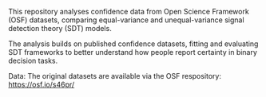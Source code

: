 This repository analyses confidence data from Open Science Framework (OSF) datasets, comparing equal-variance and unequal-variance signal detection theory (SDT) models. 

The analysis builds on published confidence datasets, fitting and evaluating SDT frameworks to better understand how people report certainty in binary decision tasks.

Data:
The original datasets are available via the OSF respository: https://osf.io/s46pr/
